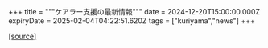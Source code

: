 +++
title = """ケアラー支援の最新情報"""
date = 2024-12-20T15:00:00.000Z
expiryDate = 2025-02-04T04:22:51.620Z
tags = ["kuriyama","news"]
+++


[[source]](https://www.town.kuriyama.hokkaido.jp/site/keara-sien/15220.html)
